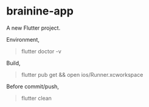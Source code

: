 # brainine-app

A new Flutter project.

Environment,
> flutter doctor -v

Build,
> flutter pub get && open ios/Runner.xcworkspace

Before commit/push,
> flutter clean